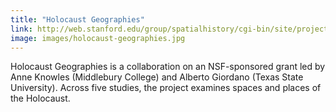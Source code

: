```yaml
---
title: "Holocaust Geographies"
link: http://web.stanford.edu/group/spatialhistory/cgi-bin/site/project.php?id=1015
image: images/holocaust-geographies.jpg
---
```

Holocaust Geographies is a collaboration on an NSF-sponsored grant led by Anne Knowles (Middlebury College) and Alberto Giordano (Texas State University). Across five studies, the project examines spaces and places of the Holocaust.
